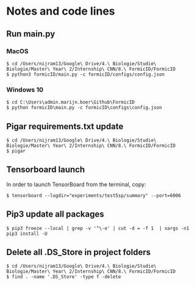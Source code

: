 # Notes and code lines

## Run main.py

### MacOS

```shell
$ cd /Users/nijram13/Google\ Drive/4.\ Biologie/Studie\ Biologie/Master\ Year\ 2/Internship\ CNN/8.\ FormicID/FormicID
$ python3 formicID/main.py -c formicID/configs/config.json
```

### Windows 10

```shell
$ cd C:\Users\admin.marijn.boer\Github\FormicID
$ python formicID\main.py -c formicID\configs\config.json
```

## Pigar requirements.txt update

```shell
$ cd /Users/nijram13/Google\ Drive/4.\ Biologie/Studie\ Biologie/Master\ Year\ 2/Internship\ CNN/8.\ FormicID/FormicID
$ pigar
```

## Tensorboard launch

In order to launch TensorBoard from the terminal, copy:

```shell
$ tensorboard --logdir="experiments/test5sp/summary" --port=6006
```

## Pip3 update all packages

```shell
$ pip3 freeze --local | grep -v '^\-e' | cut -d = -f 1  | xargs -n1 pip3 install -U
```

## Delete all .DS_Store in project folders

```shell
$ cd /Users/nijram13/Google\ Drive/4.\ Biologie/Studie\ Biologie/Master\ Year\ 2/Internship\ CNN/8.\ FormicID/FormicID
$ find . -name '.DS_Store' -type f -delete
```
